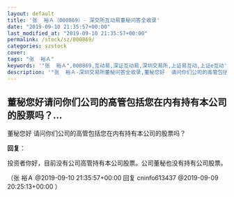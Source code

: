 ```yaml
---
layout: default
title: '张  裕Ａ（000869）- 深交所互动易董秘问答全收录'
date: "2019-09-10 21:35:57+00:00"
last_modified_at: "2019-09-10 21:35:57+00:00"
permalink: /stock/sz/000869/
categories: szstock
cover: 
tags: "张  裕Ａ"
keywords: '"张  裕Ａ",000869,互动易,深证互动易,深圳交易所,上证易互动,上证e互动'
description: '"张  裕Ａ-深圳交易所董秘问答全收录,董秘您好  请问你们公司的高管包括您在内有持有本公司的股票吗？"'
---
```


## 董秘您好请问你们公司的高管包括您在内有持有本公司的股票吗？...

董秘您好  请问你们公司的高管包括您在内有持有本公司的股票吗？

**回复**：

投资者你好，目前没有公司高管持有本公司股票。公司董秘也没有持有公司股票。 

（张  裕Ａ  @2019-09-10 21:35:57+00:00 回复 cninfo613437  @2019-09-09 20:25:13+00:00 ）

